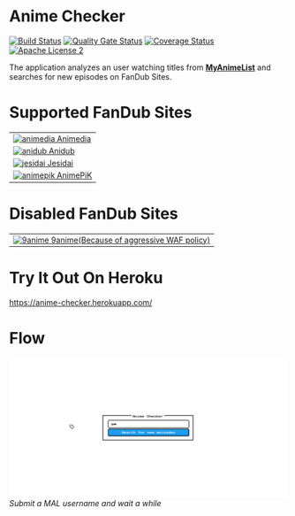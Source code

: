 # Anime Checker

[![Build Status](https://travis-ci.org/nasirov/anime-checker.svg?branch=master)](https://travis-ci.org/nasirov/anime-checker)
[![Quality Gate Status](https://sonarcloud.io/api/project_badges/measure?project=nasirov_anime-checker&metric=alert_status)](https://sonarcloud.io/dashboard?id=nasirov_anime-checker)
[![Coverage Status](https://coveralls.io/repos/github/nasirov/anime-checker/badge.svg?branch=master)](https://coveralls.io/github/nasirov/anime-checker?branch=master)
[![Apache License 2](https://img.shields.io/badge/license-ASF2-blue.svg)](https://www.apache.org/licenses/LICENSE-2.0.txt)

The application analyzes an user watching titles from **[MyAnimeList](https://myanimelist.net/)** and searches for new episodes on FanDub Sites.

# Supported FanDub Sites

<table>
  <tbody>
  <tr>
    <td><a href="https://online.animedia.pro"><img src="https://www.google.com/s2/favicons?domain=https://online.animedia.pro" alt="animedia"> Animedia</a></td>
  </tr>
  <tr>
    <td><a href="https://anime.anidub.life/"><img src="https://www.google.com/s2/favicons?domain=https://anime.anidub.life/" alt="anidub"> Anidub</a></td>
  </tr>
  <tr>
    <td><a href="https://jisedai.tv/"><img src="https://www.google.com/s2/favicons?domain=https://jisedai.tv/" alt="jesidai"> Jesidai</a></td>
  </tr>
   <tr>
    <td><a href="https://animepik.org/"><img src="https://www.google.com/s2/favicons?domain=https://animepik.org/" alt="animepik"> AnimePiK</a></td>
  </tr>
  </tbody>
</table>

# Disabled FanDub Sites

<table>
  <tbody>
  <tr>
    <td><a href="https://9anime.to"><img src="https://www.google.com/s2/favicons?domain=https://9anime.to" alt="9anime"> 9anime(Because of
     aggressive WAF policy)</a></td>
  </tr>
  </tbody>
</table>

# Try It Out On Heroku

https://anime-checker.herokuapp.com/

# Flow

![Submit form](/images/flow.gif)
*Submit a MAL username and wait a while*